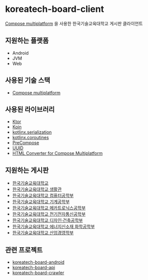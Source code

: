 # koreatech-board-client
[Compose multiplatform](https://www.jetbrains.com/lp/compose-multiplatform/) 을 사용한 한국기술교육대학교 게시판 클라이언트

## 지원하는 플랫폼
* Android
* JVM
* Web

## 사용된 기술 스택
* [Compose multiplatform](https://www.jetbrains.com/lp/compose-multiplatform/)

## 사용된 라이브러리
* [Ktor](https://ktor.io/)
* [Koin](https://insert-koin.io/)
* [kotlinx.serialization](https://github.com/Kotlin/kotlinx.serialization)
* [kotlinx.coroutines](https://github.com/Kotlin/kotlinx.coroutines)
* [PreCompose](https://github.com/Tlaster/PreCompose)
* [UUID](https://github.com/benasher44/uuid)
* [HTML Converter for Compose Multiplatform](https://github.com/cbeyls/HtmlConverterCompose)

## 지원하는 게시판
* [한국기술교육대학교](https://koreatech.ac.kr/)
* [한국기술교육대학교 생활관](https://dorm.koreatech.ac.kr/)
* [한국기술교육대학교 컴퓨터공학부](https://cse.koreatech.ac.kr/)
* [한국기술교육대학교 기계공학부](https://cms3.koreatech.ac.kr/me/index.do)
* [한국기술교육대학교 메카트로닉스공학부](https://cms3.koreatech.ac.kr/mechatronics/index.do)
* [한국기술교육대학교 전기전자통신공학부](https://cms3.koreatech.ac.kr/ite/index.do)
* [한국기술교육대학교 디자인·](https://cms3.koreatech.ac.kr/ide/index.do)[건축공학부](https://cms3.koreatech.ac.kr/arch/index.do)
* [한국기술교육대학교 에너지신소재 화학공학부](https://cms3.koreatech.ac.kr/emc/index.do)
* [한국기술교육대학교 산업경영학부](https://cms3.koreatech.ac.kr/sim/index.do)

## 관련 프로젝트
* [koreatech-board-android](https://github.com/kongwoojin/koreatech-board-android)
* [koreatech-board-api](https://github.com/kongwoojin/koreatech-board-api)
* [koreatech-board-crawler](https://github.com/kongwoojin/koreatech-board-crawler)
